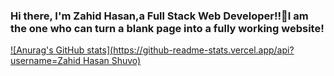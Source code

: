 ### Hi there, I'm Zahid Hasan,a Full Stack Web Developer!!👋I am the one who can turn a blank page into a fully working website!
[![Anurag's GitHub stats](https://github-readme-stats.vercel.app/api?username=Zahid Hasan Shuvo)](https://github.com/anuraghazra/github-readme-stats)


